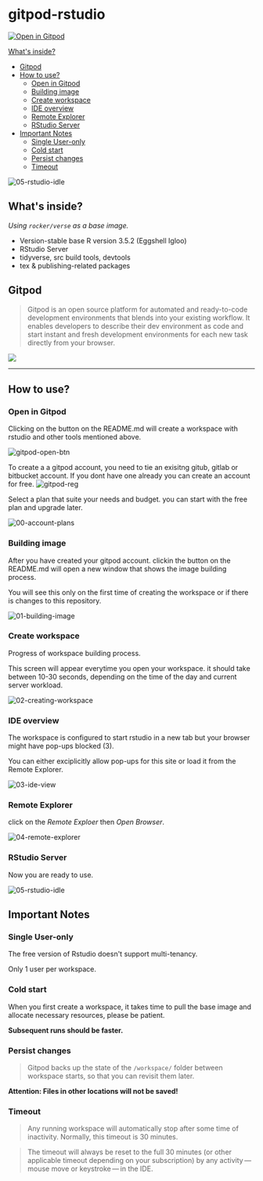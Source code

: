 # gitpod-rstudio

[![Open in Gitpod](https://gitpod.io/button/open-in-gitpod.svg)](https://gitpod.io/#https://github.com/mfernandes61/gitpod-rstudio)


 [What's inside?](#what-s-inside)
- [Gitpod](#gitpod)
- [How to use?](#how-to-use)
  * [Open in Gitpod](#open-in-gitpod)
  * [Building image](#building-image)
  * [Create workspace](#create-workspace)
  * [IDE overview](#ide-overview)
  * [Remote Explorer](#remote-explorer)
  * [RStudio Server](#rstudio-server)
- [Important Notes](#important-notes)
  * [Single User-only](#single-user-only)
  * [Cold start](#cold-start)
  * [Persist changes](#persist-changes)
  * [Timeout](#timeout)


![05-rstudio-idle](https://user-images.githubusercontent.com/1815268/139504868-d16b364a-b416-4d17-b108-cbf4ce98e1f6.png)


## What's inside?

*Using `rocker/verse` as a base image.*

* Version-stable base R version 3.5.2 (Eggshell Igloo)
* RStudio Server
* tidyverse, src build tools, devtools
* tex & publishing-related packages

## Gitpod

> Gitpod is an open source platform for automated and ready-to-code development environments that blends into your existing workflow. It enables developers to describe their dev environment as code and start instant and fresh development environments for each new task directly from your browser.


![](https://www.gitpod.io/images/docs/gitpod-architecture.png)

---

## How to use?

### Open in Gitpod

Clicking on the button on the README.md will create a workspace with rstudio and other tools mentioned above.

![gitpod-open-btn](https://user-images.githubusercontent.com/1815268/139505446-783d0db1-bcdd-4005-bd72-c932ad895703.png)


To create a a gitpod account, you need to tie an exisitng gitub, gitlab or bitbucket account. If you dont have one already you can create an account for free.
![gitpod-reg](https://user-images.githubusercontent.com/1815268/139505167-7234043e-705f-4406-80a7-3f5469e29870.png)


Select a plan that suite your needs and budget. you can start with the free plan and upgrade later.

![00-account-plans](https://user-images.githubusercontent.com/1815268/139504861-b477237e-8e2d-49e2-b95f-efa0b613cc37.png)

### Building image

After you have created your gitpod account. clickin the button on the README.md will open a new window that shows the image building process.

You will see this only on the first time of creating the workspace or if there is changes to this repository.

![01-building-image](https://user-images.githubusercontent.com/1815268/139504862-4c51da43-f21c-4433-ae1a-06e318f3f422.png)

### Create workspace

Progress of workspace building process.

This screen will appear everytime you open your workspace. it should take between 10-30 seconds, depending on the time of the day and current server workload.

![02-creating-workspace](https://user-images.githubusercontent.com/1815268/139504864-8c2b6136-3d02-4062-aa65-c146e4d7b00f.png)

### IDE overview

The workspace is configured to start rstudio in a new tab but your browser might have pop-ups blocked (3).

You can either exciplicitly allow pop-ups for this site or load it from the Remote Explorer.

![03-ide-view](https://user-images.githubusercontent.com/1815268/139504866-63cbca6b-de78-4ec1-b157-826106faf25e.png)

### Remote Explorer

click on the *Remote Exploer* then *Open Browser*.

![04-remote-explorer](https://user-images.githubusercontent.com/1815268/139504867-d0ff4aaa-7931-46c5-b9cc-649e4698b690.png)


### RStudio Server

Now you are ready to use.

![05-rstudio-idle](https://user-images.githubusercontent.com/1815268/139504868-d16b364a-b416-4d17-b108-cbf4ce98e1f6.png)



## Important Notes

### Single User-only

The free version of Rstudio doesn't support multi-tenancy.

Only 1 user per workspace.

### Cold start

When you first create a workspace, it takes time to pull the base image and allocate necessary resources, please be patient.

**Subsequent runs should be faster.**

### Persist changes

> Gitpod backs up the state of the `/workspace/` folder between workspace starts, so that you can revisit them later.

**Attention: Files in other locations will not be saved!**

### Timeout

> Any running workspace will automatically stop after some time of inactivity. Normally, this timeout is 30 minutes.

> The timeout will always be reset to the full 30 minutes (or other applicable timeout depending on your subscription) by any activity — mouse move or keystroke — in the IDE.

